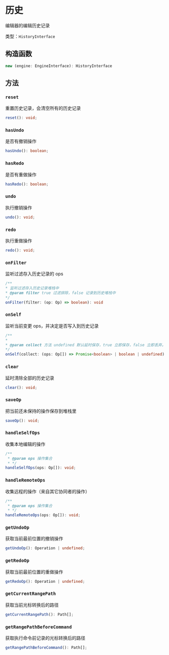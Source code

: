 # 历史

编辑器的编辑历史记录

类型：`HistoryInterface`

## 构造函数

```ts
new (engine: EngineInterface): HistoryInterface
```

## 方法

### `reset`

重置历史记录，会清空所有的历史记录

```ts
reset(): void;
```

### `hasUndo`

是否有撤销操作

```ts
hasUndo(): boolean;
```

### `hasRedo`

是否有重做操作

```ts
hasRedo(): boolean;
```

### `undo`

执行撤销操作

```ts
undo(): void;
```

### `redo`

执行重做操作

```ts
redo(): void;
```

### `onFilter`

监听过滤存入历史记录的 ops

```ts
/**
* 监听过滤存入历史记录堆栈中
* @param filter true 过滤排除，false 记录到历史堆栈中
*/
onFilter(filter: (op: Op) => boolean): void
```

### `onSelf`

监听当前变更 ops，并决定是否写入到历史记录

```ts
/**
*
* @param collect 方法 undefined 默认延时保存，true 立即保存，false 立即丢弃。Promise<boolean> 阻拦接下来的所有ops直到返回false或者true
*/
onSelf(collect: (ops: Op[]) => Promise<boolean> | boolean | undefined): void
```

### `clear`

延时清除全部的历史记录

```ts
clear(): void;
```

### `saveOp`

把当前还未保持的操作保存到堆栈里

```ts
saveOp(): void;
```

### `handleSelfOps`

收集本地编辑的操作

```ts
/**
 * @param ops 操作集合
 * */
handleSelfOps(ops: Op[]): void;
```

### `handleRemoteOps`

收集远程的操作（来自其它协同者的操作）

```ts
/**
 * @param ops 操作集合
 * */
handleRemoteOps(ops: Op[]): void;
```

### `getUndoOp`

获取当前最前位置的撤销操作

```ts
getUndoOp(): Operation | undefined;
```

### `getRedoOp`

获取当前最前位置的重做操作

```ts
getRedoOp(): Operation | undefined;
```

### `getCurrentRangePath`

获取当前光标转换后的路径

```ts
getCurrentRangePath(): Path[];
```

### `getRangePathBeforeCommand`

获取执行命令前记录的光标转换后的路径

```ts
getRangePathBeforeCommand(): Path[];
```
